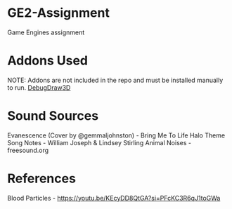 # GE2-Assignment
Game Engines assignment


# Addons Used
NOTE:  Addons are not included in the repo and must be installed manually to run.
[DebugDraw3D](https://godotengine.org/asset-library/asset/1766)


# Sound Sources
Evanescence (Cover by @gemmaljohnston) - Bring Me To Life
Halo Theme Song Notes - William Joseph & Lindsey Stirling
Animal Noises - freesound.org

# References
Blood Particles - https://youtu.be/KEcyDD8QtGA?si=PFcKC3R6qJ1toGWa
